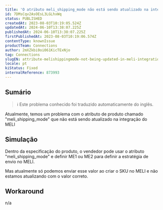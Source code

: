 ```yaml
---
title: 'O atributo meli_shipping_mode não está sendo atualizado na integração MELI'
id: 7DMsCqv2AsOEsL3LGLhxWq
status: PUBLISHED
createdAt: 2023-08-03T10:19:05.524Z
updatedAt: 2024-06-10T13:38:07.225Z
publishedAt: 2024-06-10T13:38:07.225Z
firstPublishedAt: 2023-08-03T10:19:06.574Z
contentType: knownIssue
productTeam: Connections
author: 2mXZkbi0oi061KicTExNjo
tag: Connections
slugEN: attribute-melishippingmode-not-being-updated-in-meli-integration
locale: pt
kiStatus: Fixed
internalReference: 873993
---
```


## Sumário

>ℹ️ Este problema conhecido foi traduzido automaticamente do inglês.



Atualmente, temos um problema com o atributo de produto chamado "meli_shipping_mode" que não está sendo atualizado na integração do MELI

## Simulação



Dentro da especificação do produto, o vendedor pode usar o atributo "meli_shipping_mode" e definir ME1 ou ME2 para definir a estratégia de envio no MELI.

Mas atualmente só podemos enviar esse valor ao criar o SKU no MELI e não estamos atualizando com o valor correto.

## Workaround


n/a





